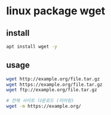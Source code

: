 # linux package wget

## install

```sh
apt install wget -y
```

## usage

```sh
wget http://example.org/file.tar.gz
wget https://example.org/file.tar.gz
wget ftp://example.org/file.tar.gz

# 전체 사이트 다운로드 (미러링)
wget -m https://example.org/
```
